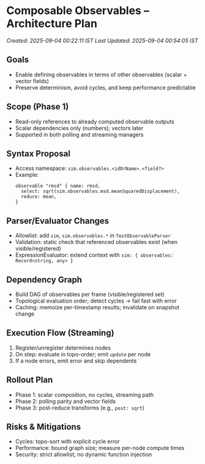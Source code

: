 # Composable Observables – Architecture Plan
*Created: 2025-09-04 00:22:11 IST*
*Last Updated: 2025-09-04 00:54:05 IST*

## Goals
- Enable defining observables in terms of other observables (scalar + vector fields)
- Preserve determinism, avoid cycles, and keep performance predictable

## Scope (Phase 1)
- Read-only references to already computed observable outputs
- Scalar dependencies only (numbers); vectors later
- Supported in both polling and streaming managers

## Syntax Proposal
- Access namespace: `sim.observables.<idOrName>.<field?>`
- Example:
  ```
  observable "rmsd" { name: rmsd,
    select: sqrt(sim.observables.msd.meanSquaredDisplacement),
    reduce: mean,
  }
  ```

## Parser/Evaluator Changes
- Allowlist: add `sim`, `sim.observables.*` in `TextObservableParser`
- Validation: static check that referenced observables exist (when visible/registered)
- ExpressionEvaluator: extend context with `sim: { observables: Record<string, any> }`

## Dependency Graph
- Build DAG of observables per frame (visible/registered set)
- Topological evaluation order; detect cycles -> fail fast with error
- Caching: memoize per-timestamp results; invalidate on snapshot change

## Execution Flow (Streaming)
1) Register/unregister determines nodes
2) On step: evaluate in topo-order; emit `update` per node
3) If a node errors, emit error and skip dependents

## Rollout Plan
- Phase 1: scalar composition, no cycles, streaming path
- Phase 2: polling parity and vector fields
- Phase 3: post-reduce transforms (e.g., `post: sqrt`)

## Risks & Mitigations
- Cycles: topo-sort with explicit cycle error
- Performance: bound graph size; measure per-node compute times
- Security: strict allowlist; no dynamic function injection
